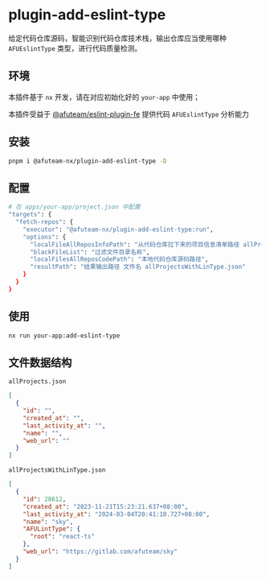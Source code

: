 # plugin-add-eslint-type

给定代码仓库源码，智能识别代码仓库技术栈，输出仓库应当使用哪种 `AFUEslintType` 类型，进行代码质量检测。

## 环境
本插件基于 `nx` 开发，请在对应初始化好的 `your-app` 中使用；

本插件受益于 [@afuteam/eslint-plugin-fe](https://www.npmjs.com/package/@afuteam/eslint-plugin-fe) 提供代码 `AFUEslintType` 分析能力

## 安装

```bash
pnpm i @afuteam-nx/plugin-add-eslint-type -D
```

## 配置
```bash
# 在 apps/your-app/project.json 中配置
"targets": {
  "fetch-repos": {
    "executor": "@afuteam-nx/plugin-add-eslint-type:run",
    "options": {
      "localFileAllReposInfoPath": "从代码仓库拉下来的项目信息清单路径 allProjects.json",
      "blackFileList": "过滤文件目录名称",
      "localFilesAllReposCodePath": "本地代码仓库源码路径",
      "resultPath": "结果输出路径 文件名 allProjectsWithLinType.json"
    }
  }
}

```

## 使用
```bash
nx run your-app:add-eslint-type
```

## 文件数据结构

`allProjects.json`
```json
[
  {
    "id": "",
    "created_at": "",
    "last_activity_at": "",
    "name": "",
    "web_url": ""
  }
]
```


`allProjectsWithLinType.json`
```json
[
  {
    "id": 28612,
    "created_at": "2023-11-21T15:23:21.637+08:00",
    "last_activity_at": "2024-03-04T20:41:10.727+08:00",
    "name": "sky",
    "AFULintType": {
      "root": "react-ts"
    },
    "web_url": "https://gitlab.com/afuteam/sky"
  }
]
```


